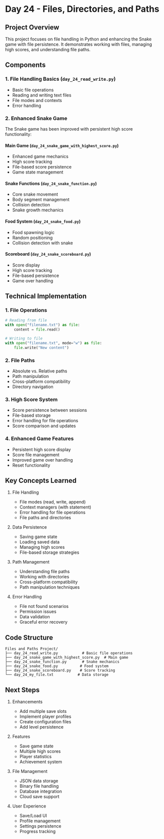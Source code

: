 # Day 24 - Files, Directories, and Paths

## Project Overview
This project focuses on file handling in Python and enhancing the Snake game with file persistence. It demonstrates working with files, managing high scores, and understanding file paths.

## Components

### 1. File Handling Basics (`day_24_read_write.py`)
- Basic file operations
- Reading and writing text files
- File modes and contexts
- Error handling

### 2. Enhanced Snake Game
The Snake game has been improved with persistent high score functionality:

#### Main Game (`day_24_snake_game_with_highest_score.py`)
- Enhanced game mechanics
- High score tracking
- File-based score persistence
- Game state management

#### Snake Functions (`day_24_snake_function.py`)
- Core snake movement
- Body segment management
- Collision detection
- Snake growth mechanics

#### Food System (`day_24_snake_food.py`)
- Food spawning logic
- Random positioning
- Collision detection with snake

#### Scoreboard (`day_24_snake_scoreboard.py`)
- Score display
- High score tracking
- File-based persistence
- Game over handling

## Technical Implementation

### 1. File Operations
```python
# Reading from file
with open("filename.txt") as file:
    content = file.read()

# Writing to file
with open("filename.txt", mode="w") as file:
    file.write("New content")
```

### 2. File Paths
- Absolute vs. Relative paths
- Path manipulation
- Cross-platform compatibility
- Directory navigation

### 3. High Score System
- Score persistence between sessions
- File-based storage
- Error handling for file operations
- Score comparison and updates

### 4. Enhanced Game Features
- Persistent high score display
- Score file management
- Improved game over handling
- Reset functionality

## Key Concepts Learned

1. File Handling
   - File modes (read, write, append)
   - Context managers (with statement)
   - Error handling for file operations
   - File paths and directories

2. Data Persistence
   - Saving game state
   - Loading saved data
   - Managing high scores
   - File-based storage strategies

3. Path Management
   - Understanding file paths
   - Working with directories
   - Cross-platform compatibility
   - Path manipulation techniques

4. Error Handling
   - File not found scenarios
   - Permission issues
   - Data validation
   - Graceful error recovery

## Code Structure
```
Files and Paths Project/
├── day_24_read_write.py           # Basic file operations
├── day_24_snake_game_with_highest_score.py  # Main game
├── day_24_snake_function.py       # Snake mechanics
├── day_24_snake_food.py          # Food system
├── day_24_snake_scoreboard.py    # Score tracking
└── day_24_my_file.txt           # Data storage
```

## Next Steps

1. Enhancements
   - Add multiple save slots
   - Implement player profiles
   - Create configuration files
   - Add level persistence

2. Features
   - Save game state
   - Multiple high scores
   - Player statistics
   - Achievement system

3. File Management
   - JSON data storage
   - Binary file handling
   - Database integration
   - Cloud save support

4. User Experience
   - Save/Load UI
   - Profile management
   - Settings persistence
   - Progress tracking
